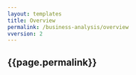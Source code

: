 ```yaml
---
layout: templates
title: Overview
permalink: /business-analysis/overview
vversion: 2
---
```



## {{page.permalink}} 